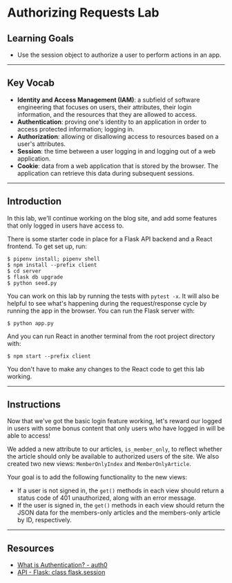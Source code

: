 # Authorizing Requests Lab

## Learning Goals

- Use the session object to authorize a user to perform actions in an app.

***

## Key Vocab

- **Identity and Access Management (IAM)**: a subfield of software engineering that
  focuses on users, their attributes, their login information, and the resources
  that they are allowed to access.
- **Authentication**: proving one's identity to an application in order to
  access protected information; logging in.
- **Authorization**: allowing or disallowing access to resources based on a
  user's attributes.
- **Session**: the time between a user logging in and logging out of a web
  application.
- **Cookie**: data from a web application that is stored by the browser. The
  application can retrieve this data during subsequent sessions.

***

## Introduction

In this lab, we'll continue working on the blog site, and add some features that
only logged in users have access to.

There is some starter code in place for a Flask API backend and a React frontend.
To get set up, run:

```console
$ pipenv install; pipenv shell
$ npm install --prefix client
$ cd server
$ flask db upgrade
$ python seed.py
```

You can work on this lab by running the tests with `pytest -x`. It will also be
helpful to see what's happening during the request/response cycle by running the
app in the browser. You can run the Flask server with:

```console
$ python app.py
```

And you can run React in another terminal from the root project directory with:

```console
$ npm start --prefix client
```

You don't have to make any changes to the React code to get this lab working.

***

## Instructions

Now that we've got the basic login feature working, let's reward our logged
in users with some bonus content that only users who have logged in will be able
to access!

We added a new attribute to our articles, `is_member_only`, to reflect whether
the article should only be available to authorized users of the site. We also
created two new views: `MemberOnlyIndex` and `MemberOnlyArticle`.

Your goal is to add the following functionality to the new views:

- If a user is not signed in, the `get()` methods in each view should return a
  status code of 401 unauthorized, along with an error message.
- If the user is signed in, the `get()` methods in each view should return the
  JSON data for the members-only articles and the members-only article by ID, respectively.

***

## Resources

- [What is Authentication? - auth0](https://auth0.com/intro-to-iam/what-is-authentication)
- [API - Flask: class flask.session](https://flask.palletsprojects.com/en/2.2.x/api/#flask.session)